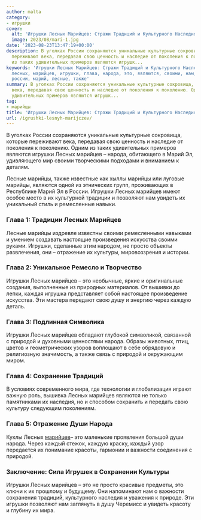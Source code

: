 ```yaml
---
author: malta
category:
- игрушки
cover:
  alt: 'Игрушки Лесных Марийцев: Стражи Традиций и Культурного Наследия'
  image: 2023/08/mari-1.jpg
date: '2023-08-23T13:47:19+00:00'
description: В уголках России сохраняются уникальные культурные сокровища, которые
  переживают века, передавая свою ценность и наследие от поколения к поколению. Одним
  из таких удивительных примеров являются игрушк...
keywords: 'Игрушки Лесных Марийцев: Стражи Традиций и Культурного Наследия, марийцы,
  лесных, марийцев, игрушки, глава, народа, это, являются, своими, нам, природой,
  россии, марий, лесные, также'
summary: В уголках России сохраняются уникальные культурные сокровища, которые переживают
  века, передавая свою ценность и наследие от поколения к поколению. Одним из таких
  удивительных примеров являются игрушк...
tag:
- марийцы
title: 'Игрушки Лесных Марийцев: Стражи Традиций и Культурного Наследия'
url: /igrushki-lesnyh-marijczev/
---
```


В уголках России сохраняются уникальные культурные сокровища, которые переживают века, передавая свою ценность и наследие от поколения к поколению. Одним из таких удивительных примеров являются игрушки Лесных марийцев – народа, обитающего в Марий Эл, удивляющего мир своими творческими подходами и вниманием к деталям.

Лесные марийцы, также известные как хыллы марийцы или луговые марийцы, являются одной из этнических групп, проживающих в Республике Марий Эл в России. Игрушки Лесных марийцев имеют особое место в их культурной традиции и позволяют нам увидеть их уникальный стиль и ремесленные навыки.

### **Глава 1: Традиции Лесных Марийцев**

Лесные марийцы издревле известны своими ремесленными навыками и умением создавать настоящие произведения искусства своими руками. Игрушки, сделанные этим народом, не просто объекты развлечения, они – отражение их культуры, мировоззрения и истории.

### **Глава 2: Уникальное Ремесло и Творчество**

Игрушки Лесных марийцев – это необычные, яркие и оригинальные создания, выполненные из природных материалов. От вышивки до лепки, каждая игрушка представляет собой настоящее произведение искусства. Эти мастера передают свою душу и энергию через каждую деталь.

### **Глава 3: Подлинная Символика**

Игрушки Лесных марийцев обладают глубокой символикой, связанной с природой и духовными ценностями народа. Образы животных, птиц, цветов и геометрических узоров воплощают в себе обрядовую и религиозную значимость, а также связь с природой и окружающим миром.

### **Глава 4: Сохранение Традиций**

В условиях современного мира, где технологии и глобализация играют важную роль, вышивка Лесных марийцев являются не только памятниками их наследия, но и способом сохранить и передать свою культуру следующим поколениям.

### **Глава 5: Отражение Души Народа**

Куклы Лесных [марийцев](https://www.mariel.ru/)– это маленькие проявления большой души народа. Через каждый стежок, каждую краску, каждый узор передается их понимание красоты, гармонии и важности соединения с природой.

### **Заключение: Сила Игрушек в Сохранении Культуры**

Игрушки Лесных марийцев – это не просто красивые предметы, это ключи к их прошлому и будущему. Они напоминают нам о важности сохранения традиций, культурного наследия и уважения к природе. Эти игрушки позволяют нам заглянуть в душу Черемисс и увидеть красоту и глубину их мира.